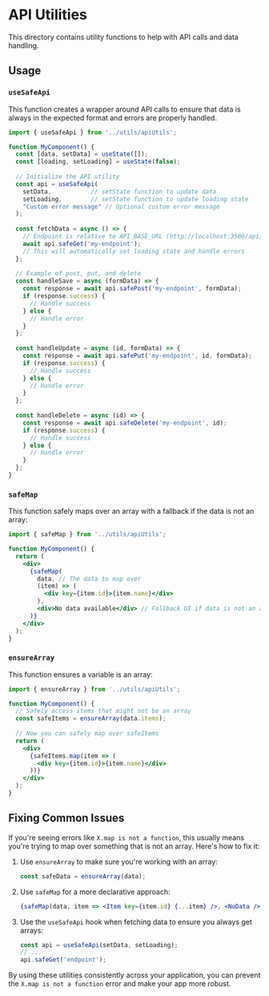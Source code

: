 # API Utilities

This directory contains utility functions to help with API calls and data handling.

## Usage

### `useSafeApi`

This function creates a wrapper around API calls to ensure that data is always in the expected format and errors are properly handled.

```jsx
import { useSafeApi } from '../utils/apiUtils';

function MyComponent() {
  const [data, setData] = useState([]);
  const [loading, setLoading] = useState(false);
  
  // Initialize the API utility
  const api = useSafeApi(
    setData,           // setState function to update data
    setLoading,        // setState function to update loading state
    "Custom error message" // Optional custom error message
  );
  
  const fetchData = async () => {
    // Endpoint is relative to API_BASE_URL (http://localhost:3500/api)
    await api.safeGet('my-endpoint');
    // This will automatically set loading state and handle errors
  };
  
  // Example of post, put, and delete
  const handleSave = async (formData) => {
    const response = await api.safePost('my-endpoint', formData);
    if (response.success) {
      // Handle success
    } else {
      // Handle error
    }
  };
  
  const handleUpdate = async (id, formData) => {
    const response = await api.safePut('my-endpoint', id, formData);
    if (response.success) {
      // Handle success
    } else {
      // Handle error
    }
  };
  
  const handleDelete = async (id) => {
    const response = await api.safeDelete('my-endpoint', id);
    if (response.success) {
      // Handle success
    } else {
      // Handle error
    }
  };
}
```

### `safeMap`

This function safely maps over an array with a fallback if the data is not an array:

```jsx
import { safeMap } from '../utils/apiUtils';

function MyComponent() {
  return (
    <div>
      {safeMap(
        data, // The data to map over
        (item) => (
          <div key={item.id}>{item.name}</div>
        ),
        <div>No data available</div> // Fallback UI if data is not an array
      )}
    </div>
  );
}
```

### `ensureArray`

This function ensures a variable is an array:

```jsx
import { ensureArray } from '../utils/apiUtils';

function MyComponent() {
  // Safely access items that might not be an array
  const safeItems = ensureArray(data.items);
  
  // Now you can safely map over safeItems
  return (
    <div>
      {safeItems.map(item => (
        <div key={item.id}>{item.name}</div>
      ))}
    </div>
  );
}
```

## Fixing Common Issues

If you're seeing errors like `X.map is not a function`, this usually means you're trying to map over something that is not an array. Here's how to fix it:

1. Use `ensureArray` to make sure you're working with an array:
   ```jsx
   const safeData = ensureArray(data);
   ```

2. Use `safeMap` for a more declarative approach:
   ```jsx
   {safeMap(data, item => <Item key={item.id} {...item} />, <NoData />)}
   ```

3. Use the `useSafeApi` hook when fetching data to ensure you always get arrays:
   ```jsx
   const api = useSafeApi(setData, setLoading);
   // ...
   api.safeGet('endpoint');
   ```

By using these utilities consistently across your application, you can prevent the `X.map is not a function` error and make your app more robust. 